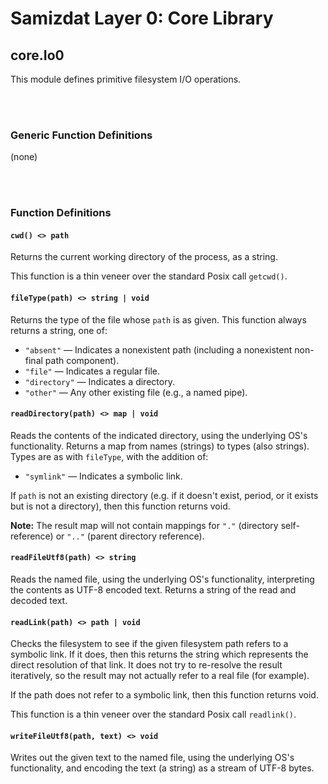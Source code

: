 Samizdat Layer 0: Core Library
==============================

core.Io0
--------

This module defines primitive filesystem I/O operations.


<br><br>
### Generic Function Definitions

(none)


<br><br>
### Function Definitions

#### `cwd() <> path`

Returns the current working directory of the process, as a
string.

This function is a thin veneer over the standard Posix call `getcwd()`.

#### `fileType(path) <> string | void`

Returns the type of the file whose `path` is as given. This function always
returns a string, one of:

* `"absent"` &mdash; Indicates a nonexistent path (including a nonexistent
  non-final path component).
* `"file"` &mdash; Indicates a regular file.
* `"directory"` &mdash; Indicates a directory.
* `"other"` &mdash; Any other existing file (e.g., a named pipe).

#### `readDirectory(path) <> map | void`

Reads the contents of the indicated directory, using the underlying OS's
functionality. Returns a map from names (strings) to types (also strings).
Types are as with `fileType`, with the addition of:

* `"symlink"` &mdash; Indicates a symbolic link.

If `path` is not an existing directory (e.g. if it doesn't exist, period, or
it exists but is not a directory), then this function returns void.

**Note:** The result map will not contain mappings for `"."` (directory
self-reference) or `".."` (parent directory reference).

#### `readFileUtf8(path) <> string`

Reads the named file, using the underlying OS's functionality,
interpreting the contents as UTF-8 encoded text. Returns a string
of the read and decoded text.

#### `readLink(path) <> path | void`

Checks the filesystem to see if the given filesystem path refers to a symbolic
link. If it does, then this returns the string which represents the direct
resolution of that link. It does not try to re-resolve the result iteratively,
so the result may not actually refer to a real file (for example).

If the path does not refer to a symbolic link, then this function returns
void.

This function is a thin veneer over the standard Posix call `readlink()`.

#### `writeFileUtf8(path, text) <> void`

Writes out the given text to the named file, using the underlying OS's
functionality, and encoding the text (a string) as a stream of UTF-8 bytes.
